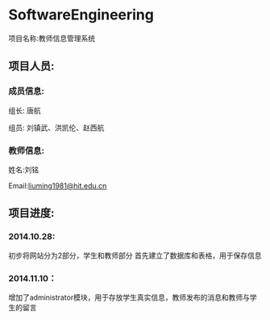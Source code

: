 # SoftwareEngineering
项目名称:教师信息管理系统
## 项目人员:

### 成员信息:
组长:
唐航

组员:
刘镇武、洪凯伦、赵西航

### 教师信息:
姓名:刘铭

Email:liuming1981@hit.edu.cn

## 项目进度:

### 2014.10.28:
初步将网站分为2部分，学生和教师部分
首先建立了数据库和表格，用于保存信息

### 2014.11.10：
增加了administrator模块，用于存放学生真实信息，教师发布的消息和教师与学生的留言